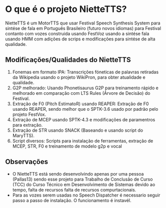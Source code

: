# O que é o projeto NietteTTS?

NietteTTS é um MotorTTS que usar Festival Speech Synthesis System para sintése de fala em Português Brasileiro (futuro novos idiomas) para Festival contanto com vozes construida usando FestVoz usando a sintése fala usando HMM com adições de scrips e modificações para sintése de alta qualidade.

## Modificações/Qualidades do NietteTTS

1. Fonemas em formato IPA:
Transcrições fóneticas de palavras retiradas da Wikipedia usando o projeto WikiPron, para obter atualidade e qualidade.
2. G2P melhorado:
Usando Phonetisaurus G2P para treinamento rápido e melhorado em comparação com LTS Rules (Árvore de Decisão) do Festival.
3. Extração de F0 (Pitch EstimatoR) usando REAPER:
Extração de F0 usando REAPER, sendo melhor que o SPTK-3.6 usado por padrão pelo projeto FestVox.
4. Extração de MCEP usando SPTK-4.3 e modificações de paramentros para extração.
5. Extração de STR usando SNACK (Baseando e usando script do MaryTTS).
6. Script diversos:
Scripts para instalação de ferramentas, extração de MCEP, STR, F0 e treinamento de modelo g2p e vocal

## Observações 
- O NietteTTS está sendo desenvolvindo apenas por uma pessoa (Pallas13) sendo esse projeto para Trabalho de Conclusão de Curso (TCC) do Curso Técnico em Desenvolvimento de Sistemas devido ao tempo, falta de recursos falta de recursos compurtacionais.
- Para as vozes serem usadas no Speech Dispatcher é necessario seguir passo a passo de instalação. O funcionamento é instavél.

